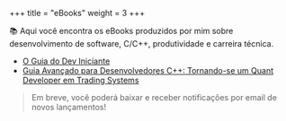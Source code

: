 +++
title = "eBooks"
weight = 3
+++

📚 Aqui você encontra os eBooks produzidos por mim sobre desenvolvimento de software, C/C++, produtividade e carreira técnica.

- [O Guia do Dev Iniciante](/ebooks/guia)
- [Guia Avançado para Desenvolvedores C++: Tornando-se um Quant Developer em Trading Systems](/ebooks/trading-systems)

> Em breve, você poderá baixar e receber notificações por email de novos lançamentos!
